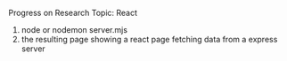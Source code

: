 Progress on Research Topic: React

1. node or nodemon server.mjs
2. the resulting page showing a react page fetching data from a express server 